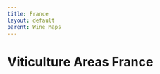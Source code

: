 ```yaml
---
title: France
layout: default
parent: Wine Maps
---
```


# Viticulture Areas France

<div id="avas" style="width: 100%; height: 400px" ></div>

<script>

    var map = L.map('avas', {
        center: [46.70, 2.70],
        zoom: 5,
        scrollWheelZoom: false,
        fullscreenControl: {
            pseudoFullscreen: true
        }
    });

    var attribution = 'Map <a href="/credits#maps">credits</a>.';

    var baseLayer = L.tileLayer('https://{s}.tile.openstreetmap.fr/hot/{z}/{x}/{y}.png', {
        maxZoom: 19,
        attribution
    }).addTo(map);    

    var OpenTopoMap = L.tileLayer('https://{s}.tile.opentopomap.org/{z}/{x}/{y}.png', {
        maxZoom: 17,
        attribution
    });  

    var Esri_WorldImagery = L.tileLayer('https://server.arcgisonline.com/ArcGIS/rest/services/World_Imagery/MapServer/tile/{z}/{y}/{x}', {
        attribution   
    });

    var Esri_WorldPhysical = L.tileLayer('https://server.arcgisonline.com/ArcGIS/rest/services/World_Physical_Map/MapServer/tile/{z}/{y}/{x}', {
        maxZoom: 8,
        attribution
    });    

    var baseMaps = {
        "Default": baseLayer,
        "Topology": OpenTopoMap,
        "Sattelite": Esri_WorldImagery,
        "Terrain": Esri_WorldPhysical
    };

    var layerControl = L.control.layers(baseMaps).addTo(map);

    map.on('click', function(e) {
        console.log(e.latlng.lat,e.latlng.lng);
    });

    fetch('fr_avas.geojson')
        .then(response => response.json())
        .then(geojsonFeature => {
            var avas = L.geoJSON(geojsonFeature, {
                style: function (feature) {
                    return {color: 'purple', weight: .75};
                }
            }).bindTooltip(function (layer) {
                return "<b>Name: </b>" + layer.feature.properties.name + "<br><b>Appellation: </b>" + layer.feature.properties.appellation;
            }).addTo(map);
            
            layerControl.addOverlay(avas, "AVA's").addTo(map);
        });    
</script>